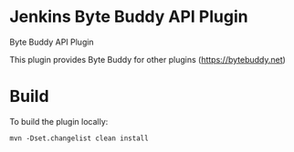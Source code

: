 # Jenkins Byte Buddy API Plugin

Byte Buddy API Plugin

This plugin provides Byte Buddy for other plugins (https://bytebuddy.net)

# Build

To build the plugin locally:

```
mvn -Dset.changelist clean install
```
